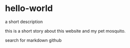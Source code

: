 # hello-world
a short description 

this is a short story about this website and my pet mosquito. 

search for markdown github 


